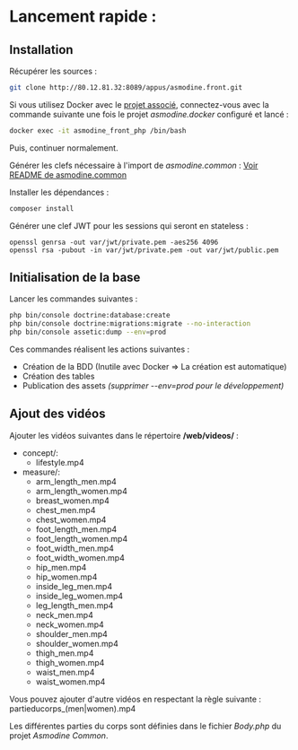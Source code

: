 # Lancement rapide :

## Installation

Récupérer les sources :

```bash
git clone http://80.12.81.32:8089/appus/asmodine.front.git
```

>>>
Si vous utilisez Docker avec le [projet associé](http://80.12.81.32:8089/appus/asmodine.docker),
connectez-vous avec la commande suivante une fois le projet *asmodine.docker* configuré et lancé :

```bash
docker exec -it asmodine_front_php /bin/bash
```
Puis, continuer normalement.
>>>

Générer les clefs nécessaire à l'import de *asmodine.common* : [Voir README de asmodine.common](http://80.12.81.32:8089/appus/asmodine.common/blob/master/README.md)

Installer les dépendances :

```bash
composer install
```

Générer une clef JWT pour les sessions qui seront en stateless :

```
openssl genrsa -out var/jwt/private.pem -aes256 4096
openssl rsa -pubout -in var/jwt/private.pem -out var/jwt/public.pem
```

## Initialisation de la base

Lancer les commandes suivantes :

```bash
php bin/console doctrine:database:create
php bin/console doctrine:migrations:migrate --no-interaction
php bin/console assetic:dump --env=prod
```

Ces commandes réalisent les actions suivantes :
 - Création de la BDD (Inutile avec Docker => La création est automatique)
 - Création des tables
 - Publication des assets *(supprimer --env=prod pour le développement)*
 
## Ajout des vidéos

Ajouter les vidéos suivantes dans le répertoire **/web/videos/** :
 - concept/:
    - lifestyle.mp4
 - measure/:
    - arm_length_men.mp4
    - arm_length_women.mp4
    - breast_women.mp4
    - chest_men.mp4
    - chest_women.mp4
    - foot_length_men.mp4
    - foot_length_women.mp4
    - foot_width_men.mp4
    - foot_width_women.mp4
    - hip_men.mp4
    - hip_women.mp4
    - inside_leg_men.mp4
    - inside_leg_women.mp4
    - leg_length_men.mp4
    - neck_men.mp4
    - neck_women.mp4
    - shoulder_men.mp4
    - shoulder_women.mp4
    - thigh_men.mp4
    - thigh_women.mp4
    - waist_men.mp4
    - waist_women.mp4

Vous pouvez ajouter d'autre vidéos en respectant la règle suivante : partieducorps_(men|women).mp4

Les différentes parties du corps sont définies dans le fichier *Body.php* du projet *Asmodine Common*.